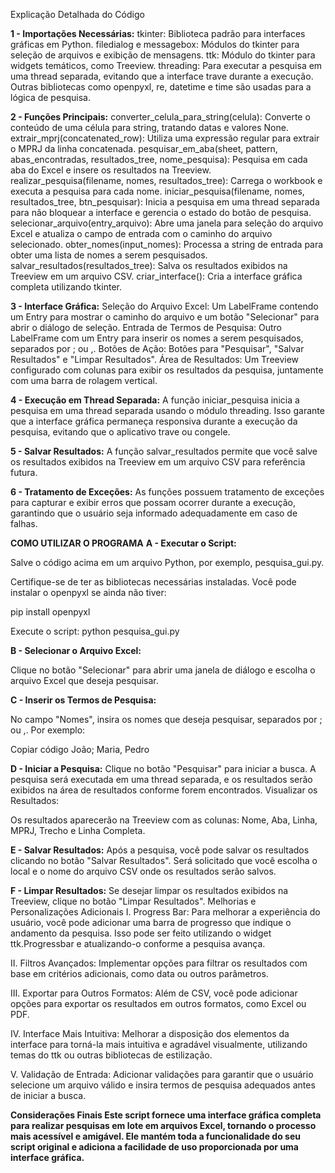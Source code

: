 Explicação Detalhada do Código 

**1 - Importações Necessárias:**
tkinter: Biblioteca padrão para interfaces gráficas em Python.
filedialog e messagebox: Módulos do tkinter para seleção de arquivos e exibição de mensagens.
ttk: Módulo do tkinter para widgets temáticos, como Treeview.
threading: Para executar a pesquisa em uma thread separada, evitando que a interface trave durante a execução.
Outras bibliotecas como openpyxl, re, datetime e time são usadas para a lógica de pesquisa.

**2 - Funções Principais:**
converter_celula_para_string(celula): Converte o conteúdo de uma célula para string, tratando datas e valores None.
extrair_mprj(concatenated_row): Utiliza uma expressão regular para extrair o MPRJ da linha concatenada.
pesquisar_em_aba(sheet, pattern, abas_encontradas, resultados_tree, nome_pesquisa): Pesquisa em cada aba do Excel e insere os resultados na Treeview.
realizar_pesquisa(filename, nomes, resultados_tree): Carrega o workbook e executa a pesquisa para cada nome.
iniciar_pesquisa(filename, nomes, resultados_tree, btn_pesquisar): Inicia a pesquisa em uma thread separada para não bloquear a interface e gerencia o estado do botão de pesquisa.
selecionar_arquivo(entry_arquivo): Abre uma janela para seleção do arquivo Excel e atualiza o campo de entrada com o caminho do arquivo selecionado.
obter_nomes(input_nomes): Processa a string de entrada para obter uma lista de nomes a serem pesquisados.
salvar_resultados(resultados_tree): Salva os resultados exibidos na Treeview em um arquivo CSV.
criar_interface(): Cria a interface gráfica completa utilizando tkinter.

**3 - Interface Gráfica:**
Seleção do Arquivo Excel: Um LabelFrame contendo um Entry para mostrar o caminho do arquivo e um botão "Selecionar" para abrir o diálogo de seleção.
Entrada de Termos de Pesquisa: Outro LabelFrame com um Entry para inserir os nomes a serem pesquisados, separados por ; ou ,.
Botões de Ação: Botões para "Pesquisar", "Salvar Resultados" e "Limpar Resultados".
Área de Resultados: Um Treeview configurado com colunas para exibir os resultados da pesquisa, juntamente com uma barra de rolagem vertical.

**4 - Execução em Thread Separada:**
A função iniciar_pesquisa inicia a pesquisa em uma thread separada usando o módulo threading. Isso garante que a interface gráfica permaneça responsiva durante a execução da pesquisa, evitando que o aplicativo trave ou congele.

**5 - Salvar Resultados:**
A função salvar_resultados permite que você salve os resultados exibidos na Treeview em um arquivo CSV para referência futura.

**6 - Tratamento de Exceções:**
As funções possuem tratamento de exceções para capturar e exibir erros que possam ocorrer durante a execução, garantindo que o usuário seja informado adequadamente em caso de falhas.

**COMO UTILIZAR O PROGRAMA**
**A - Executar o Script:**

Salve o código acima em um arquivo Python, por exemplo, pesquisa_gui.py.

Certifique-se de ter as bibliotecas necessárias instaladas. Você pode instalar o openpyxl se ainda não tiver:

pip install openpyxl

Execute o script:
python pesquisa_gui.py

**B - Selecionar o Arquivo Excel:**

Clique no botão "Selecionar" para abrir uma janela de diálogo e escolha o arquivo Excel que deseja pesquisar.

**C - Inserir os Termos de Pesquisa:**

No campo "Nomes", insira os nomes que deseja pesquisar, separados por ; ou ,. Por exemplo:

Copiar código
João; Maria, Pedro

**D - Iniciar a Pesquisa:**
Clique no botão "Pesquisar" para iniciar a busca. A pesquisa será executada em uma thread separada, e os resultados serão exibidos na área de resultados conforme forem encontrados.
Visualizar os Resultados:

Os resultados aparecerão na Treeview com as colunas: Nome, Aba, Linha, MPRJ, Trecho e Linha Completa.

**E - Salvar Resultados:**
Após a pesquisa, você pode salvar os resultados clicando no botão "Salvar Resultados". Será solicitado que você escolha o local e o nome do arquivo CSV onde os resultados serão salvos.

**F - Limpar Resultados:**
Se desejar limpar os resultados exibidos na Treeview, clique no botão "Limpar Resultados".
Melhorias e Personalizações Adicionais
I. Progress Bar:
Para melhorar a experiência do usuário, você pode adicionar uma barra de progresso que indique o andamento da pesquisa. Isso pode ser feito utilizando o widget ttk.Progressbar e atualizando-o conforme a pesquisa avança.

II. Filtros Avançados:
Implementar opções para filtrar os resultados com base em critérios adicionais, como data ou outros parâmetros.

III. Exportar para Outros Formatos:
Além de CSV, você pode adicionar opções para exportar os resultados em outros formatos, como Excel ou PDF.

IV. Interface Mais Intuitiva:
Melhorar a disposição dos elementos da interface para torná-la mais intuitiva e agradável visualmente, utilizando temas do ttk ou outras bibliotecas de estilização.

V. Validação de Entrada:
Adicionar validações para garantir que o usuário selecione um arquivo válido e insira termos de pesquisa adequados antes de iniciar a busca.

**Considerações Finais
Este script fornece uma interface gráfica completa para realizar pesquisas em lote em arquivos Excel, tornando o processo mais acessível e amigável. Ele mantém toda a funcionalidade do seu script original e adiciona a facilidade de uso proporcionada por uma interface gráfica.**
